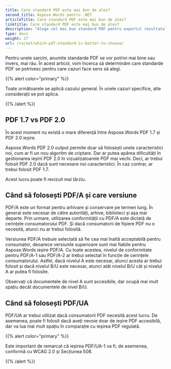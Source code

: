 ```yaml
---
title: Care standard PDF este mai bun de ales?
second_title: Aspose.Words pentru .NET
articleTitle: Care standard PDF este mai bun de ales?
linktitle: Care standard PDF este mai bun de ales?
description: "Alege cel mai bun standard PDF pentru exportul rezultatului muncii tale de programare în C#. Care standard PDF este mai bun – PDF 1.7, PDF 2.0, PDF/A-1, PDF/A-2 sau PDF/UA?"
type: docs
weight: 27
url: /ro/net/which-pdf-standard-is-better-to-choose/
---
```


Pentru unele sarcini, anumite standarde PDF se vor potrivi mai bine sau invers, mai rău. În acest articol, vom încerca să determinăm care standarde PDF se potrivesc pentru care cazuri face sens să alegi.

{{% alert color="primary" %}}

Toate următoarele se aplică cazului general. În unele cazuri specifice, alte considerații se pot aplica.

{{% /alert %}}

## PDF 1.7 vs PDF 2.0

În acest moment nu există o mare diferență între Aspose.Words PDF 1.7 și PDF 2.0 ieșire.

Aspose.Words PDF 2.0 output permite doar să folosești unele caracteristici noi, cum ar fi un nou algoritm de criptare. Dar ar putea apărea dificultăți în gestionarea ieșirii PDF 2.0 în vizualizatoarele PDF mai vechi. Deci, ar trebui folosit PDF 2.0 dacă sunt necesare noi caracteristici. În caz contrar, ar trebui folosit PDF 1.7.

Acest lucru poate fi revizuit mai târziu.

## Când să folosești PDF/A și care versiune

PDF/A este un format pentru arhivare și conservare pe termen lung. În general este necesar de către autorități, arhive, biblioteci și așa mai departe. Prin urmare, utilizarea conformității cu PDF/A este dictată de cerințele consumatorului PDF. Şi dacă consumatorii de fișiere PDF nu o necesită, atunci nu ar trebui folosită.

Versiunea PDF/A trebuie selectată să fie cea mai înaltă acceptabilă pentru consumator, deoarece versiunile superioare sunt mai fiabile pentru Aspose.Words ieșire PDF/A. Cu toate acestea, nivelul de conformitate pentru PDF/A-1 sau PDF/A-2 ar trebui selectat în funcție de cerințele consumatorului. Astfel, dacă nivelul A este necesar, atunci acesta ar trebui folosit și dacă nivelul B/U este necesar, atunci atât nivelul B/U cât și nivelul A ar putea fi folosite.

Observați că documentele de nivel A sunt accesibile, dar ocupă mai mult spațiu decât documentele de nivel B/U.

## Când să folosești PDF/UA

PDF/UA ar trebui utilizat dacă consumatorii PDF necesită acest lucru. De asemenea, poate fi folosit dacă aveți nevoie doar de ieșire PDF accesibilă, dar va lua mai mult spațiu în comparație cu ieșirea PDF regulată.

{{% alert color="primary" %}}

Este important de remarcat că ieșirea PDF/UA-1 va fi, de asemenea, conformă cu WCAG 2.0 și Secțiunea 508.

{{% /alert %}}
